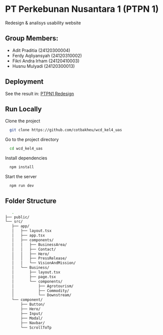 # PT Perkebunan Nusantara 1 (PTPN 1)

Redesign & analisys usability website

## Group Members:

- Adit Praditia (24120300004)
- Ferdy Aqliyansyah (24120310002)
- Fikri Andra Irham (24120410003)
- Husnu Mulyadi (24120300013)

## Deployment

See the result in: [PTPN1 Redesign](https://wcd-kel4-uas.vercel.app/)

## Run Locally

Clone the project

```bash
  git clone https://github.com/cotbakheu/wcd_kel4_uas
```

Go to the project directory

```bash
  cd wcd_kel4_uas
```

Install dependencies

```bash
  npm install
```

Start the server

```bash
  npm run dev
```

## Folder Structure

```bash
   .
├── public/
└── src/
   ├── app/
   │   ├── layout.tsx
   │   ├── app.tsx
   │   ├── components/
   │   │   ├── BusinessArea/
   │   │   ├── Contact/
   │   │   ├── Hero/
   │   │   ├── PressRelease/
   │   │   └── VisionAndMission/
   │   └── Business/
   │       ├── layout.tsx
   │       ├── page.tsx
   │       └── components/
   │           ├── Agrotourism/
   │           ├── Commodity/
   │           └── Downstream/
   └── component/
       ├── Button/
       ├── Hero/
       ├── Input/
       ├── Modal/
       ├── Navbar/
       └── ScrollToTp
```
